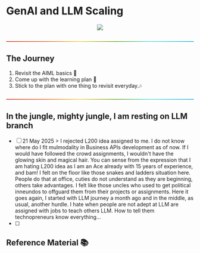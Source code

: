 # GenAI and LLM Scaling
<p align="center">
  <img src="/Content/Banner.jpg">
</p>

<p align="center">
  <img src="/Content/rainbow.png">
</p>

## The Journey
1. Revisit the AIML basics :speech_balloon:
2. Come up with the learning plan :dash:
3. Stick to the plan with one thing to revisit everyday.:notes:


<p align="center">
  <img src="/Content/rainbow.png">
</p>

## In the jungle, mighty jungle, I am resting on LLM branch

- [ ] 21 May 2025 > I rejected L200 idea assigned to me. I do not know where do I fit mulmodality in Business APIs development as of now. If I would have followed the crowd assignments, I wouldn't have the glowing skin and magical hair. You can sense from the expression that I am hating L200 idea as I am an Ace already with 15 years of experience, and bam! I felt on the floor like those snakes and ladders situation here. People do that at office, cuties do not understand as they are beginning, others take advantages. I felt like those uncles who used to get political inneundos to offguard them from their projects or assignments. Here it goes again, I started with LLM journey a month ago and in the middle, as usual, another hurdle. I hate when people are not adept at LLM are assigned with jobs to teach others LLM. How to tell them technopreneurs know everything...
- [ ] 

## Reference Material :books:  
